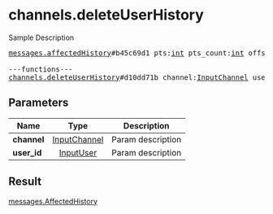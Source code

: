 # channels.deleteUserHistory

Sample Description

<pre>
<a href="../constructor/messages.affectedHistory">messages.affectedHistory</a>#b45c69d1 pts:<a href="../type/int.md">int</a> pts_count:<a href="../type/int.md">int</a> offset:<a href="../type/int.md">int</a> = <a href="../type/messages.AffectedHistory.md">messages.AffectedHistory</a>;

---functions---
<a href="../method/channels.deleteUserHistory.md">channels.deleteUserHistory</a>#d10dd71b channel:<a href="../type/InputChannel.md">InputChannel</a> user_id:<a href="../type/InputUser.md">InputUser</a> = <a href="../type/messages.AffectedHistory.md">messages.AffectedHistory</a>;</pre>
## Parameters

| Name | Type | Description |
|------|:----:|-------------|
| **channel** | <a href="../type/InputChannel.md">InputChannel</a> | Param description |
| **user_id** | <a href="../type/InputUser.md">InputUser</a> | Param description |

## Result

<a href="../type/messages.AffectedHistory.md">messages.AffectedHistory</a>

